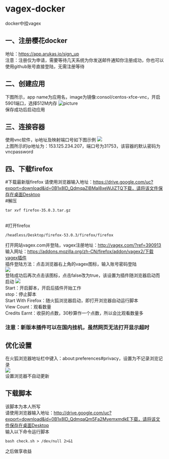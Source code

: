 # vagex-docker
docker中挂vagex
## 一、注册樱花docker
地址：https://app.arukas.io/sign_up<br>
注意：注册仅为申请，需要等待几天系统为你发送邮件通知你注册成功，你也可以使用github账号直接登陆，无需注册等待
## 二、创建应用
下图所示，app name为应用名，image为镜像:consol/centos-xfce-vnc，开启5901端口，选择512M内存
![picture](https://upload.cc/i3/MhCxNK.png)
<br>保存成功后启动应用
## 三、连接容器
使用vnc软件，ip地址及映射端口号如下图示例
![](https://upload.cc/i3/SEpfuc.png)
<br>上图所示的ip地址为：153.125.234.207，端口号为31753，该容器的默认密码为vncpassword
## 四、下载firefox
#下载最新版firefox
请使用浏览器输入地址：https://drive.google.com/uc?export=download&id=0B1x8lD_QdmqaZlBMal8xeWJiZTQ下载，请将该文件保存在桌面Desktop
<br>#解压<br>
```
tar xvf firefox-35.0.3.tar.gz
```
<br>#打开firefox<br>
```
/headless/Desktop/firefox-53.0.3/firefox/firefox
```
打开网站vagex.com并登陆，vagex注册地址：http://vagex.com/?ref=390913<br>
输入网址：https://addons.mozilla.org/zh-CN/firefox/addon/vagex2/下载vagex插件<br>
插件登陆方法：点击浏览器右上角的vagex图标，输入账号密码登陆<br>
![](https://upload.cc/i/8CzBpy.png)
<br>登陆成功后再次点击该图标，点击false改为true，该设置为插件随浏览器启动而启动
![](https://upload.cc/i/FghJcv.png)
<br>Start：开启脚本，开启后插件开始工作
<br>stop：停止脚本
<br>Start With Firefox：随火狐浏览器启动，即打开浏览器自动运行脚本
<br>View Count：观看数量
<br>Credits Earnt：收获的点数，30秒算作一个点数，所以会比观看数量多<br>
### 注意：新版本插件可以在国内挂机，虽然网页无法打开显示超时
## 优化设置
在火狐浏览器地址栏中键入：about:preferences#privacy，设置为不记录浏览记录<br>
![](https://upload.cc/i3/CvVF7U.png)
<br>设置浏览器不自动更新
## 下载脚本
该脚本为本人所写<br>
请使用浏览器输入地址：http://drive.google.com/uc?export=download&id=0B1x8lD_QdmqaQm5Fa2MyemxmdkE下载，请将该文件保存在桌面Desktop
<br>输入以下命令运行脚本
```
bash check.sh > /dev/null 2>&1
```
之后做享收益
